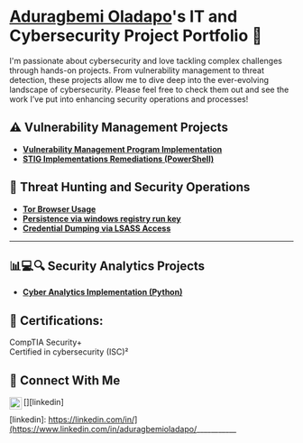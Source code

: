 # <a href="https://www.linkedin.com/in/aduragbemioladapo/">Aduragbemi Oladapo</a>'s IT and Cybersecurity Project Portfolio 🔐

I'm passionate about cybersecurity and love tackling complex challenges through hands-on projects. From vulnerability management to threat detection, these projects allow me to dive deep into the ever-evolving landscape of cybersecurity. Please feel free to check them out and see the work I’ve put into enhancing security operations and processes!


## ⚠️ Vulnerability Management Projects

- **[Vulnerability Management Program Implementation](https://github.com/aduragbemioo/Vulnerability-Management-Program-Implementation/tree/main)**
- **[STIG Implementations Remediations (PowerShell)](https://github.com/aduragbemioo/STIG_IMPLEMENTATIONS)**

## 🚨 Threat Hunting and Security Operations

- **[Tor Browser Usage](https://github.com/aduragbemioo/threat-hunting-scenario-tor)**
- **[Persistence via windows registry run key](https://github.com/aduragbemioo/Threat-Event-Persistence-via-Windows-Registry-Run-Key-)**
- **[Credential Dumping via LSASS Access](https://github.com/aduragbemioo/Threat-Hunt-Scenario-Credential-Dumping-via-LSASS-Access)**

<hr/>

## 📊💻🔍 Security Analytics Projects
- **[Cyber Analytics Implementation (Python) ](https://github.com/aduragbemioo/Cyber-Analytics)**

<h2>📜 Certifications:</h2>
CompTIA Security+ <br> Certified in cybersecurity (ISC)²

## 🤳 Connect With Me

[<img align="left" alt="___________ | LinkedIn" width="22px" src="https://cdn.jsdelivr.net/npm/simple-icons@v3/icons/linkedin.svg" />][linkedin]


[linkedin]: https://linkedin.com/in/](https://www.linkedin.com/in/aduragbemioladapo/___________

<!--
<img width="35" alt="image" src="https://github.com/user-attachments/assets/2f41c7cd-5ea8-4475-b451-a37161b6c3fb"> 
<img width="35" alt="image" src="https://github.com/user-attachments/assets/77649969-9910-4994-8b96-74a116cfb2a8">
-->
